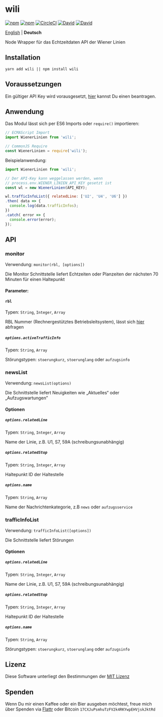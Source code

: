 # wili

[![npm](https://flat.badgen.net/npm/license/wili)](https://www.npmjs.org/package/wili)
[![npm](https://flat.badgen.net/npm/v/wili)](https://www.npmjs.org/package/wili)
[![CircleCI](https://flat.badgen.net/circleci/github/idleberg/node-wili)](https://circleci.com/gh/idleberg/node-wili)
[![David](https://flat.badgen.net/david/dep/idleberg/node-wili)](https://david-dm.org/idleberg/node-wili)
[![David](https://flat.badgen.net/david/dev/idleberg/node-wili)](https://david-dm.org/idleberg/node-wili?type=dev)

[English](README.md) | **Deutsch**

Node Wrapper für das Echtzeitdaten API der Wiener Linien

## Installation

`yarn add wili || npm install wili`

## Voraussetzungen

Ein gültiger API Key wird vorausgesetzt, [hier](https://www.wien.gv.at/formularserver2/user/formular.aspx?pid=3b49a23de1ff43efbc45ae85faee31db&pn=B0718725a79fb40f4bb4b7e0d2d49f1d1) kannst Du einen beantragen. 

## Anwendung

Das Modul lässt sich per ES6 Imports oder `require()` importieren:

```js
// ECMAScript Import
import WienerLinien from 'wili';

// CommonJS Require
const WienerLinien = require('wili');
```

Beispielanwendung:

```js
import WienerLinien from 'wili';

// Der API-Key kann weggelassen werden, wenn
// process.env.WIENER_LINIEN_API_KEY gesetzt ist
const wl = new WienerLinien(API_KEY);

wl.trafficInfoList({ relatedLine: ['U2', 'U4', 'U6'] })
.then( data => {
  console.log(data.trafficInfos);
})
.catch( error => {
  console.error(error);
});
```

## API

### monitor

Verwendung: `monitor(rbl, [options])`

Die Monitor Schnittstelle liefert Echtzeiten oder Planzeiten der nächsten 70 Minuten für einen Haltepunkt

#### Parameter:

#### `rbl`

Typen: `String`, `Integer`, `Array`

RBL Nummer (Rechnergestütztes Betriebsleitsystem), lässt sich [hier](https://till.mabe.at/rbl/?line=214433687&station=231116899) abfragen

##### `options.activeTrafficInfo`

Typen: `String`, `Array`

Störungstypen: `stoerungkurz`, `stoerunglang` oder `aufzugsinfo`

### newsList

Verwendung: `newsList(options)`

Die Schnittstelle liefert Neuigkeiten wie „Aktuelles“ oder „Aufzugswartungen”

#### Optionen

##### `options.relatedLine`

Typen: `String`, `Integer`, `Array`

Name der Linie, z.B. U1, S7, 59A (schreibungsunabhängig)

##### `options.relatedStop`

Typen: `String`, `Integer`, `Array`

Haltepunkt ID der Haltestelle

##### `options.name`

Typen: `String`, `Array`

Name der Nachrichtenkategorie, z.B `news` oder `aufzugsservice`

### trafficInfoList

Verwendung: `trafficInfoList([options])`

Die Schnittstelle liefert Störungen

#### Optionen

##### `options.relatedLine`

Typen: `String`, `Integer`, `Array`

Name der Linie, z.B. U1, S7, 59A (schreibungsunabhängig)

##### `options.relatedStop`

Typen: `String`, `Integer`, `Array`

Haltepunkt ID der Haltestelle

##### `options.name`

Typen: `String`, `Array`

Störungstypen: `stoerungkurz`, `stoerunglang` oder `aufzugsinfo`

## Lizenz

Diese Software unterliegt den Bestimmungen der [MIT Lizenz](https://opensource.org/licenses/MIT)

## Spenden

Wenn Du mir einen Kaffee oder ein Bier ausgeben möchtest, freue mich über Spenden via [Flattr](https://flattr.com/submit/auto?user_id=idleberg&url=https://github.com/idleberg/node-wili) oder Bitcoin `17CXJuPsmhuTzFV2k4RKYwpEHVjskJktRd`
